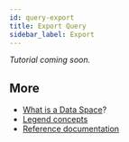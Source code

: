 ```yaml
---
id: query-export
title: Export Query
sidebar_label: Export
---
```


_Tutorial coming soon._

## More
- [What is a Data Space](../overview/legend-glossary.md/#dataspace)?
- [Legend concepts](../overview/legend-glossary.md)
- [Reference documentation](../reference/legend-language)